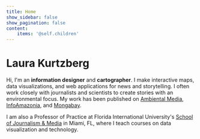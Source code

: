 ```yaml
---
title: Home
show_sidebar: false
show_pagination: false
content:
    items: '@self.children'
---
```


Laura Kurtzberg
===============

Hi, I'm an **information designer** and **cartographer**. I make interactive maps, data visualizations, and web applications
for news and storytelling. I often work closely with journalists and scientists to create stories with an environmental
focus. My work has been published on [Ambiental Media](https://ambiental.media/en/15627-2/), [InfoAmazonia](https://infoamazonia.org/), and [Mongabay](https://www.mongabay.com/).

I am also a Professor of Practice at Florida International University's [School of Journalism & Media](https://carta.fiu.edu/journalism/) in Miami, FL,
where I teach courses on data visualization and technology.
